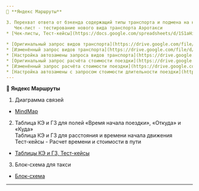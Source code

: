 ```yaml
---
📝 **Яндекс Маршруты**

3. Перехват ответа от бэкенда содержащий типы транспорта и подмена на новый тип — аэротакси.                                                 
   Чек-лист - тестирование нового вида транспорта Аэротакси
* [Чек-листы, Тест-кейсы](https://docs.google.com/spreadsheets/d/1S1aHiuUhtnkox5wILGWq1cweyXXyGsxAZBe23W1ntYU/edit?gid=899462569#gid=899462569)
  
* [Оригинальный запрос видов транспорта](https://drive.google.com/file/d/1O--ZoNGzF5rCqeWqmXjt9dLM4s9Mxgcv/view?usp=sharing)
* [Изменённый запрос видов транспорта](https://drive.google.com/file/d/1PsVZFuKK9q5tYKASXYdT4CsC8Q80mYyL/view?usp=sharing)
* [Настройка автозамены запроса видов транспорта](https://drive.google.com/file/d/1MeiZWo20Y8PfBUc2d3Hysdz5cy4oDeI2/view?usp=sharing)
* [Оригинальный запрос расчёта стоимости поездки](https://drive.google.com/file/d/1mDqqxw8Wts7ekC3tKDaZ_X4pl95edRoR/view?usp=sharing)
* [Изменённый запрос расчёта стоимости поездки](https://drive.google.com/file/d/1UGt8pkUA_3GddXzie_VbR7acCQGTS_M5/view?usp=sharing)
* [Настройка автозамены с запросом стоимости длительности поездки](https://drive.google.com/file/d/1bDcWjngBVN-SnlomuJQGwdt5mn3dRpLq/view?usp=sharing) 
---
```

📝 **Яндекс Маршруты**
1. Диаграмма связей
* [MindMap](https://drive.google.com/file/d/1VmnJP9jyDfWRQwXWjocCv6ZBtmencj2l/view?usp=sharing)
  
2. Таблица КЭ и ГЗ для полей «Время начала поездки», «Откуда» и «Куда»                         
   Таблица КЭ и ГЗ для расстояния и времени начала движения                                    
   Тест-кейсы - Расчет времени и стоимости в пути
* [Таблицы КЭ и ГЗ, Тест-кейсы](https://docs.google.com/spreadsheets/d/1lCvumBof7QVomFtUPYevzFPq-7PLK5loHpTOz32hFjg/edit?gid=2010888140#gid=2010888140)
  
3. Блок-схема для такси
* [Блок-схема](https://drive.google.com/file/d/1hrxVU6KIK7BqacjOix6ZnualrXKpfvIg/view?usp=sharing)
---
